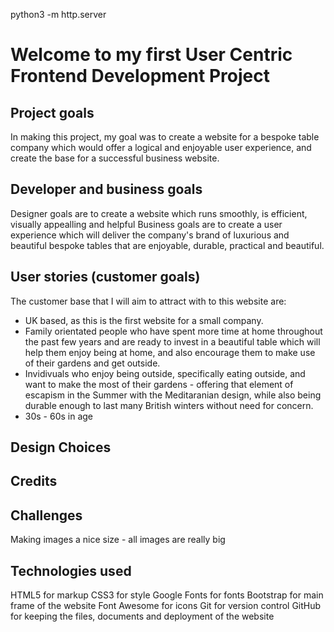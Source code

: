 python3 -m http.server
# Welcome to my first User Centric Frontend Development Project


## Project goals
In making this project, my goal was to create a website for a bespoke table company which would offer a logical and enjoyable user experience, and create the base for a successful business website.

## Developer and business goals
Designer goals are to create a website which runs smoothly, is efficient, visually appealling and helpful
Business goals are to create a user experience which will deliver the company's brand of luxurious and beautiful bespoke tables that are enjoyable, durable, practical and beautiful.

## User stories (customer goals)
The customer base that I will aim to attract with to this website are:
* UK based, as this is the first website for a small company.
* Family orientated people who have spent more time at home throughout the past few years and are ready to invest in a beautiful table which will help them enjoy being at home, and also encourage them to make use of their gardens and get outside.
* Invidivuals who enjoy being outside, specifically eating outside, and want to make the most of their gardens - offering that element of escapism in the Summer with the Meditaranian design, while also being durable enough to last many British winters without need for concern.
* 30s - 60s in age

## Design Choices

## Credits

## Challenges
Making images a nice size - all images are really big 

## Technologies used
HTML5 for markup
CSS3 for style
Google Fonts for fonts
Bootstrap for main frame of the website
Font Awesome for icons
Git for version control
GitHub for keeping the files, documents and deployment of the website
